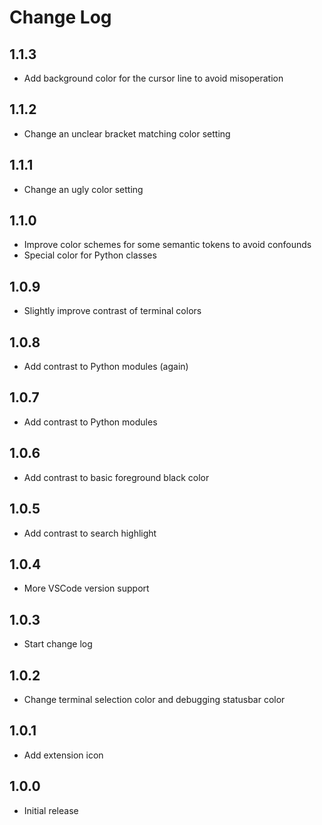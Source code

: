# Change Log

## 1.1.3
- Add background color for the cursor line to avoid misoperation

## 1.1.2
- Change an unclear bracket matching color setting

## 1.1.1
- Change an ugly color setting

## 1.1.0
- Improve color schemes for some semantic tokens to avoid confounds
- Special color for Python classes

## 1.0.9
- Slightly improve contrast of terminal colors

## 1.0.8
- Add contrast to Python modules (again)

## 1.0.7
- Add contrast to Python modules

## 1.0.6
- Add contrast to basic foreground black color

## 1.0.5
- Add contrast to search highlight

## 1.0.4
- More VSCode version support

## 1.0.3
- Start change log

## 1.0.2
- Change terminal selection color and debugging statusbar color

## 1.0.1
- Add extension icon

## 1.0.0
- Initial release
